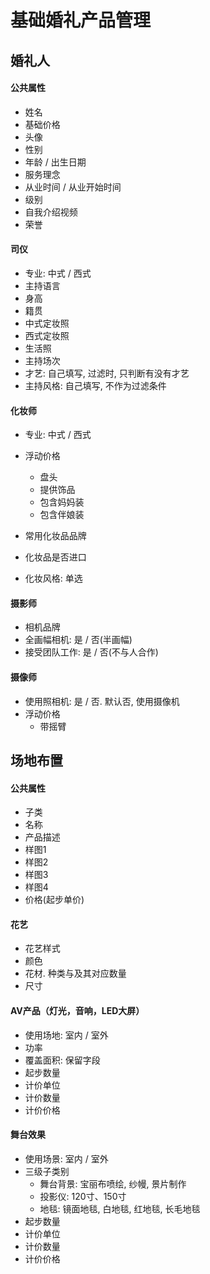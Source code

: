 # 基础婚礼产品管理

## 婚礼人

#### 公共属性

- 姓名
- 基础价格
- 头像
- 性别
- 年龄 / 出生日期
- 服务理念
- 从业时间 / 从业开始时间
- 级别
- 自我介绍视频
- 荣誉

#### 司仪

- 专业: 中式 / 西式
- 主持语言
- 身高
- 籍贯
- 中式定妆照
- 西式定妆照
- 生活照
- 主持场次
- 才艺: 自己填写, 过滤时, 只判断有没有才艺
- 主持风格: 自己填写, 不作为过滤条件

#### 化妆师

- 专业: 中式 / 西式
- 浮动价格

    - 盘头
    - 提供饰品
    - 包含妈妈装
    - 包含伴娘装

- 常用化妆品品牌
- 化妆品是否进口
- 化妆风格: 单选

#### 摄影师

- 相机品牌
- 全画幅相机: 是 / 否(半画幅)
- 接受团队工作: 是 / 否(不与人合作)

#### 摄像师

- 使用照相机: 是 / 否. 默认否, 使用摄像机
- 浮动价格
    - 带摇臂


## 场地布置

#### 公共属性

- 子类
- 名称
- 产品描述
- 样图1
- 样图2
- 样图3
- 样图4
- 价格(起步单价)

#### 花艺

- 花艺样式
- 颜色
- 花材. 种类与及其对应数量
- 尺寸

#### AV产品（灯光，音响，LED大屏）

- 使用场地: 室内 / 室外
- 功率
- 覆盖面积: 保留字段
- 起步数量
- 计价单位
- 计价数量
- 计价价格

#### 舞台效果

- 使用场景: 室内 / 室外
- 三级子类别
    - 舞台背景: 宝丽布喷绘, 纱幔, 景片制作
    - 投影仪: 120寸、150寸
    - 地毯: 镜面地毯, 白地毯, 红地毯, 长毛地毯
- 起步数量
- 计价单位
- 计价数量
- 计价价格
